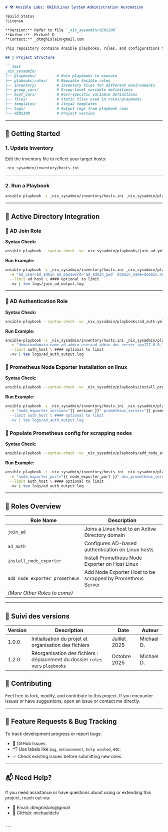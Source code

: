 ```markdown
# 🛠️ Ansible Labs: UNIX/Linux System Administration Automation

!Build Status
!License

**Version:** Refer to file `_nix_sysadmin/VERSION`  
**Author:** _Michael D_  
**Contact:** _dtmghislain@gmail.com  

This repository contains Ansible playbooks, roles, and configurations to automate common UNIX/Linux system administration tasks. It is designed as a learning project and a toolkit for real-world automation.

## 📁 Project Structure

```text
_nix_sysadmin/
├── playbooks/         # Main playbooks to execute
├── plabooks/roles/    # Reusable Ansible roles
├── inventory/         # Inventory files for different environments
├── group_vars/        # Group-level variable definitions
├── host_vars/         # Host-specific variable definitions
├── files/             # Static files used in roles/playbooks
├── templates/         # Jinja2 templates
├── logs/              # Output logs from playbook runs
└── VERSION            # Project version
```

---

## 🚀 Getting Started

### 1. Update Inventory

Edit the inventory file to reflect your target hosts:

```bash
_nix_sysadmin/inventory/hosts.ini
```

---

### 2. Run a Playbook

```bash
ansible-playbook -i _nix_sysadmin/inventory/hosts.ini _nix_sysadmin/playbooks/your_playbook.yml
```

---

## 🔐 Active Directory Integration

### 🔸 AD Join Role

**Syntax Check:**

```bash
ansible-playbook --syntax-check -vv _nix_sysadmin/playbooks/join_ad.yml
```

**Run Example:**

```bash
ansible-playbook -i _nix_sysadmin/inventory/hosts.ini _nix_sysadmin/playbooks/join_ad.yml \
  -e "ad_user=ad_admin ad_password='ad_admin_pwd' domain_name=domain.name realm_upper=DOMAIN.NAME dns_server_ip=127.0.0.1" \
  --limit ad_host \ #### optional to limit
  -vv | tee logs/join_ad_output.log
```

---

### 🔸 AD Authentication Role

**Syntax Check:**

```bash
ansible-playbook --syntax-check -vv _nix_sysadmin/playbooks/ad_auth.yml
```

**Run Example:**

```bash
ansible-playbook -i _nix_sysadmin/inventory/hosts.ini _nix_sysadmin/playbooks/ad_auth.yml \
  -e "domain=domain.name ad_admin_user=ad_admin dns_server_ip=127.0.0.1" \
  --limit auth_host \ #### optional to limit
  -vv | tee logs/ad_auth_output.log
```
### 🔸 Prometheus Node Exporter Installation on linux

**Syntax Check:**

```bash
ansible-playbook --syntax-check -vv _nix_sysadmin/playbooks/install_prometheus_exporter.yml
```

**Run Example:**

```bash
ansible-playbook -i _nix_sysadmin/inventory/hosts.ini _nix_sysadmin/playbooks/install_prometheus_exporter.yml \
  -e "node_exporter_version="{{ version }}" prometheus_server="{{ prometheus_url_server }}" node_exporter_port="{{ port_number }}" node_exporter_user="{{ user }}" \
  --limit auth_host \ #### optional to limit
  -vv | tee logs/ad_auth_output.log
```

### 🔸 Populate Prometheus config for scrapping nodes 

**Syntax Check:**

```bash
ansible-playbook --syntax-check -vv _nix_sysadmin/playbooks/add_node_exporter_promotheus.yml
```

**Run Example:**

```bash
ansible-playbook -i _nix_sysadmin/inventory/hosts.ini _nix_sysadmin/playbooks/add_node_exporter_promotheus.yml \
  -e "node_exporter_port="{{ node_exporter_port }}" dns_prometheus_server="{{ server_prometheus }}"   prometheus_server_port="{{ prometheus_server_port }}"" \
  --limit auth_host \ #### optional to limit
  -vv | tee logs/ad_auth_output.log
```
---

## 🧩 Roles Overview

| Role Name | Description |
|-----------|-------------|
| `join_ad` | Joins a Linux host to an Active Directory domain |
| `ad_auth` | Configures AD-based authentication on Linux hosts |
| `install_node_exporter` | Install Prometheus Node Exporter on Host Linux |
| `add_node_exporter_prometheus` | Add Node Exporter Host to be scrapped by Prometheus Server |
|*(More Other Roles to come)*||
---

## 📌 Suivi des versions

| Version | Description                                                                                         | Date          | Auteur      |
|---------|-----------------------------------------------------------------------------------------------------|---------------|-------------|
| 1.0.0   | Initialisation du projet et organisation des fichiers                                               | Juillet 2025  | Michael D.  |
| 1.2.0   | Réorganisation des fichiers : déplacement du dossier `roles` vers `playbooks`                      | Octobre 2025  | Michael D.  |

## 🤝 Contributing

Feel free to fork, modify, and contribute to this project. If you encounter issues or have suggestions, open an issue or contact me directly.

---

## 🐞 Feature Requests & Bug Tracking

To track development progress or report bugs:

- 📌 GitHub Issues
- 🗂️ Use labels like `bug`, `enhancement`, `help wanted`, etc.
- ✅ Check existing issues before submitting new ones.

---

## 📬 Need Help?

If you need assistance or have questions about using or extending this project, reach out via:

- 📧 Email: _dtmghislain@gmail_
- 🐙 GitHub: michaeldefo
```

---
